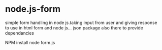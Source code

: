 # node.js-form
simple form handling  in node js.taking input from user and giving response to use in html form and node js... json package also there to provide dependancies


NPM install
node form.js
